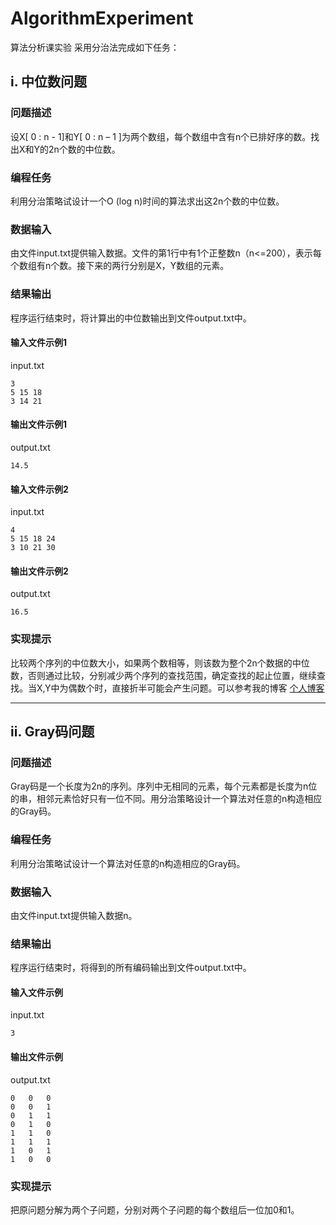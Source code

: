 
# AlgorithmExperiment
算法分析课实验
采用分治法完成如下任务：
## i.	中位数问题
### 问题描述
设X[ 0 : n - 1]和Y[ 0 : n – 1 ]为两个数组，每个数组中含有n个已排好序的数。找出X和Y的2n个数的中位数。  
### 编程任务
利用分治策略试设计一个O (log n)时间的算法求出这2n个数的中位数。
### 数据输入
由文件input.txt提供输入数据。文件的第1行中有1个正整数n（n<=200），表示每个数组有n个数。接下来的两行分别是X，Y数组的元素。
### 结果输出
程序运行结束时，将计算出的中位数输出到文件output.txt中。
#### 输入文件示例1	
input.txt
	
    3
    5 15 18
    3 14 21

#### 输出文件示例1
output.txt

    14.5

#### 输入文件示例2	
input.txt
	
    4
    5 15 18 24
    3 10 21 30

#### 输出文件示例2
output.txt

    16.5

### 实现提示
比较两个序列的中位数大小，如果两个数相等，则该数为整个2n个数据的中位数，否则通过比较，分别减少两个序列的查找范围，确定查找的起止位置，继续查找。当X,Y中为偶数个时，直接折半可能会产生问题。可以参考我的博客 [个人博客](https://blog.csdn.net/m0_52571898/article/details/115097642)

___
## ii.	 Gray码问题
### 问题描述
Gray码是一个长度为2n的序列。序列中无相同的元素，每个元素都是长度为n位的串，相邻元素恰好只有一位不同。用分治策略设计一个算法对任意的n构造相应的Gray码。  

### 编程任务
利用分治策略试设计一个算法对任意的n构造相应的Gray码。

### 数据输入
由文件input.txt提供输入数据n。

### 结果输出
程序运行结束时，将得到的所有编码输出到文件output.txt中。

#### 输入文件示例	
input.txt	
    
    3
#### 输出文件示例
output.txt

    0   0   0
    0   0   1
    0   1   1
    0   1   0
    1   1   0
    1   1   1
    1   0   1
    1   0   0

### 实现提示
把原问题分解为两个子问题，分别对两个子问题的每个数组后一位加0和1。

